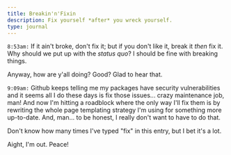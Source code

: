 ```yaml
---
title: Breakin'n'Fixin
description: Fix yourself *after* you wreck yourself.
type: journal
---
```


`8:53am:` If it ain't broke, don't fix it; but if you don't like it, break it *then* fix it. Why should we put up with the *status quo*? I should be fine with breaking things.

Anyway, how are y'all doing? Good? Glad to hear that.

`9:09am:` Github keeps telling me my packages have security vulnerabilities and it seems all I do these days is fix those issues... crazy maintenance job, man!  And now I'm hitting a roadblock where the only way I'll fix them is by rewriting the whole page templating strategy I'm using for something more up-to-date. And, man... to be honest, I really don't want to have to do that.

Don't know how many times I've typed "fix" in this entry, but I bet it's a lot.

Aight, I'm out. Peace!
